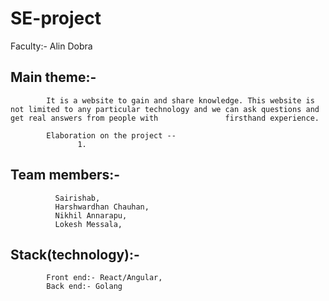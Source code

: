 # SE-project

Faculty:- Alin Dobra

## Main theme:-
            It is a website to gain and share knowledge. This website is not limited to any particular technology and we can ask questions and get real answers from people with               firsthand experience.
            
            Elaboration on the project --
                   1. 
                                         
                        
            
## Team members:-
              Sairishab,
              Harshwardhan Chauhan, 
              Nikhil Annarapu,
              Lokesh Messala, 
              
## Stack(technology):-
            Front end:- React/Angular,
            Back end:- Golang
